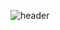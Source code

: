 ![header](https://capsule-render.vercel.app/api?type=soft&color=#E34F26&height=300&section=header&text=Hello%20render&fontSize=90)
